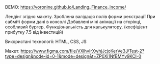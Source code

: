 DEMO: https://voronine.github.io/Landing_Finance_Income/

Лендінг згідно макету.
Зроблена валідація полів форми реєстрації
При сабміті форми дані в консолі
Добавлені міні анімації на сторінці, особливий бургер.
Функціональність для калькулятору, (коефіцієнт прибутку 7.5 від інвестицій)

Використані технологіі:
HTML, CSS, JS

Макет:
https://www.figma.com/file/VXlhvIrXwhjJcjoKerVe3J/Test-2?type=design&node-id=0-1&mode=design&t=ZP0Xi1NfBMYv9KCI-0

